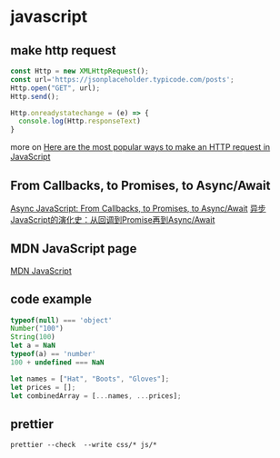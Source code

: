 # javascript

## make http request

``` javascript
const Http = new XMLHttpRequest();
const url='https://jsonplaceholder.typicode.com/posts';
Http.open("GET", url);
Http.send();

Http.onreadystatechange = (e) => {
  console.log(Http.responseText)
}
```
more on [Here are the most popular ways to make an HTTP request in JavaScript](https://www.freecodecamp.org/news/here-is-the-most-popular-ways-to-make-an-http-request-in-javascript-954ce8c95aaa/)

## From Callbacks, to Promises, to Async/Await
[Async JavaScript: From Callbacks, to Promises, to Async/Await](https://tylermcginnis.com/async-javascript-from-callbacks-to-promises-to-async-await/)
[异步JavaScript的演化史：从回调到Promise再到Async/Await](https://mp.weixin.qq.com/s/V6EtgI_mAFk7FAFPSVFg4Q)


## MDN JavaScript page
[MDN JavaScript](https://developer.mozilla.org/en-US/docs/Web/javascript)

## code example

``` javascript
typeof(null) === 'object'
Number("100")
String(100)
let a = NaN
typeof(a) == 'number'
100 + undefined === NaN

let names = ["Hat", "Boots", "Gloves"];
let prices = [];
let combinedArray = [...names, ...prices];
```

## prettier

``` shell
prettier --check  --write css/* js/*
```
